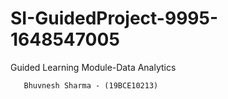 # SI-GuidedProject-9995-1648547005
Guided Learning Module-Data Analytics 
    
       Bhuvnesh Sharma - (19BCE10213)

